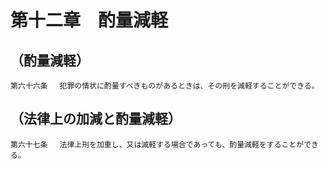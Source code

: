 # 第十二章　酌量減軽

## （酌量減軽）
```
第六十六条 　犯罪の情状に酌量すベきものがあるときは、その刑を減軽することができる。
```
## （法律上の加減と酌量減軽）
```
第六十七条 　法律上刑を加重し、又は減軽する場合であっても、酌量減軽をすることができる。
```
